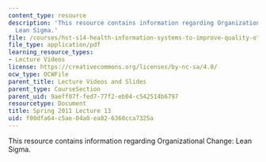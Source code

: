 ```yaml
---
content_type: resource
description: 'This resource contains information regarding Organizational Change:
  Lean Sigma.'
file: /courses/hst-s14-health-information-systems-to-improve-quality-of-care-in-resource-poor-settings-spring-2012/f00dfa64c5ae04a0ea826360cca7325a_MITHST_S14S12_lec18_1113.pdf
file_type: application/pdf
learning_resource_types:
- Lecture Videos
license: https://creativecommons.org/licenses/by-nc-sa/4.0/
ocw_type: OCWFile
parent_title: Lecture Videos and Slides
parent_type: CourseSection
parent_uid: 9aeff07f-fed7-77f2-eb04-c542514b6797
resourcetype: Document
title: Spring 2011 Lecture 13
uid: f00dfa64-c5ae-04a0-ea82-6360cca7325a
---
```

This resource contains information regarding Organizational Change: Lean Sigma.